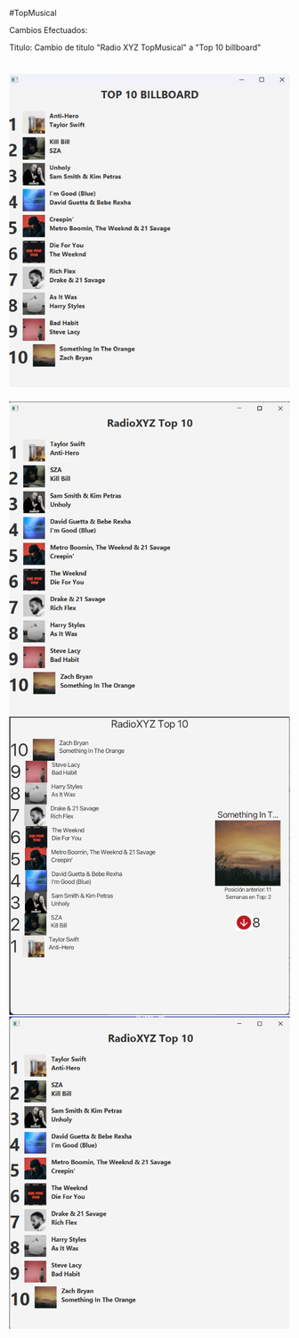 
#TopMusical

Cambios Efectuados:

Titulo: Cambio de titulo "Radio XYZ TopMusical" a "Top 10 billboard"

![Resultado de la ejecución](top10.jpeg)
=======
![Titulos Cambiados](TituloArtistas.png)
![Orden descendente](imagenes/integrante2.png)
![Artista superior a titulo](TituloArtista.png)

